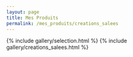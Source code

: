 ```yaml
---
layout: page
title: Mes Produits
permalink: /mes_produits/creations_salees
---
```


{% include gallery/selection.html %}
{% include gallery/creations_salees.html %}
